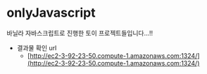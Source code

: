 # onlyJavascript
바닐라 자바스크립트로 진행한 토이 프로젝트들입니다...!!

- 결과물 확인 url
    - [http://ec2-3-92-23-50.compute-1.amazonaws.com:1324/](http://ec2-3-92-23-50.compute-1.amazonaws.com:1324/)
